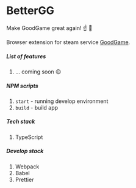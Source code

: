 # BetterGG
Make GoodGame great again! :point_up: :pig:

Browser extension for steam service [GoodGame](https:goodgame.ru/).

##### List of features
1. ... coming soon :wink:

##### NPM scripts
1. `start` - running develop environment
1. `build` - build app

##### Tech stack
1. TypeScript

##### Develop stack
1. Webpack
1. Babel
1. Prettier